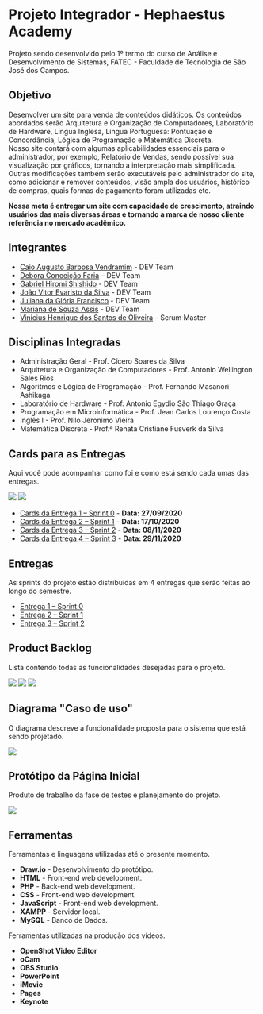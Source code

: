 # Projeto Integrador - Hephaestus Academy
Projeto sendo desenvolvido pelo 1º termo do curso de Análise e Desenvolvimento de Sistemas, FATEC - Faculdade de Tecnologia de São José dos Campos.

## Objetivo
Desenvolver um site para venda de conteúdos didáticos. Os conteúdos abordados serão Arquitetura e Organização de Computadores, Laboratório de Hardware, Língua Inglesa, Língua Portuguesa: Pontuação e Concordância, Lógica de Programação e Matemática Discreta.  
Nosso site contará com algumas aplicabilidades essenciais para o administrador, por exemplo, Relatório de Vendas, sendo possível sua visualização por gráficos, tornando a interpretação mais simplificada. Outras modificações também serão executáveis pelo administrador do site, como adicionar e remover conteúdos, visão ampla dos usuários, histórico de compras, quais formas de pagamento foram utilizadas etc. 

**Nossa meta é entregar um site com capacidade de crescimento, atraindo usuários das mais diversas áreas e tornando a marca de nosso cliente referência no mercado acadêmico.**

## Integrantes
- [Caio Augusto Barbosa Vendramim](https://github.com/Tsunoki) - DEV Team
- [Debora Conceição Faria](https://github.com/deborafaria01) – DEV Team
- [Gabriel Hiromi Shishido](https://github.com/Gabriel-Shishido) - DEV Team
- [João Vitor Evaristo da Silva](https://github.com/Joaoevr) - DEV Team
- [Juliana da Glória Francisco](https://github.com/juliana-oss) - DEV Team
- [Mariana de Souza Assis](https://github.com/mariana299) - DEV Team
- [Vinicius Henrique dos Santos de Oliveira](https://github.com/vinicius-hso) – Scrum Master

## Disciplinas Integradas
- Administração Geral - Prof. Cícero Soares da Silva
- Arquitetura e Organização de Computadores - Prof. Antonio Wellington Sales Rios   
- Algoritmos e Lógica de Programação - Prof. Fernando Masanori Ashikaga 
- Laboratório de Hardware - Prof. Antonio Egydio São Thiago Graça
- Programação em Microinformática - Prof. Jean Carlos Lourenço Costa
- Inglês I  - Prof. Nilo Jeronimo Vieira
- Matemática Discreta  -  Prof.ª Renata Cristiane Fusverk da  Silva

## Cards para as Entregas
Aqui você pode acompanhar como foi e como está sendo cada umas das entregas.

![](https://github.com/vinicius-hso/projetoIntegrador_hephaestus_academy/blob/main/Cards_geral_001.png)
![](https://github.com/vinicius-hso/projetoIntegrador_hephaestus_academy/blob/main/Cards_geral_002.png)

- [Cards da Entrega 1 – Sprint 0](https://github.com/vinicius-hso/projetoIntegrador_hephaestus_academy/projects/1) - **Data: 27/09/2020**
- [Cards da Entrega 2 – Sprint 1](https://github.com/vinicius-hso/projetoIntegrador_hephaestus_academy/projects/2) - **Data: 17/10/2020**
- [Cards da Entrega 3 – Sprint 2](https://github.com/vinicius-hso/projetoIntegrador_hephaestus_academy/projects/3) - **Data: 08/11/2020**
- [Cards da Entrega 4 – Sprint 3](https://github.com/vinicius-hso/projetoIntegrador_hephaestus_academy/projects/4) - **Data: 29/11/2020**

## Entregas
As sprints do projeto estão distribuídas em 4 entregas que serão feitas ao longo do semestre.

- [Entrega 1 – Sprint 0](https://github.com/vinicius-hso/projetoIntegrador_hephaestus_academy/tree/sprint0)
- [Entrega 2 – Sprint 1](https://github.com/vinicius-hso/projetoIntegrador_hephaestus_academy/tree/sprint1)
- [Entrega 3 – Sprint 2](https://github.com/vinicius-hso/projetoIntegrador_hephaestus_academy/tree/sprint2)

## Product Backlog
Lista contendo todas as funcionalidades desejadas para o projeto.

![](https://github.com/vinicius-hso/projetoIntegrador_hephaestus_academy/blob/main/01.png)
![](https://github.com/vinicius-hso/projetoIntegrador_hephaestus_academy/blob/main/02.png)
![](https://github.com/vinicius-hso/projetoIntegrador_hephaestus_academy/blob/main/03.png)

## Diagrama "Caso de uso"
O diagrama descreve a funcionalidade proposta para o sistema que está sendo projetado.

![](https://github.com/vinicius-hso/projetoIntegrador_hephaestus_academy/blob/main/Diagrama%20caso%20de%20uso.png)

## Protótipo da Página Inicial
Produto de trabalho da fase de testes e planejamento do projeto.

![](https://github.com/vinicius-hso/projetoIntegrador_hephaestus_academy/blob/main/Pg%20Inicial%20com%20desconto.png)

## Ferramentas
Ferramentas e linguagens utilizadas até o presente momento.

- **Draw.io** - Desenvolvimento do protótipo.
- **HTML** - Front-end web development.
- **PHP** - Back-end web development.
- **CSS** - Front-end web development.
- **JavaScript** - Front-end web development.
- **XAMPP** - Servidor local. 
- **MySQL** - Banco de Dados.
 
 Ferramentas utilizadas na produção dos vídeos.
 - **OpenShot Video Editor**
 - **oCam**
 - **OBS Studio**
 - **PowerPoint**
 - **iMovie**
 - **Pages**
 - **Keynote**
